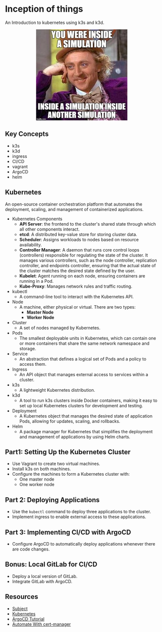 # Inception of things

An Introduction to kubernetes using k3s and k3d.

<p align="center">
  <img src="./static/1.jpg" />
</p>


## Key Concepts
- k3s
- k3d
- ingress
- CI/CD
- vagrant
- ArgoCD
- helm


## Kubernetes
An open-source container orchestration platform that automates the deployment, scaling, and management of containerized applications.

- Kubernetes Components
  - **API Server**: the frontend to the cluster's shared state through which all other components interact.
  - **etcd**: A distributed key-value store for storing cluster data.
  - **Scheduler**: Assigns workloads to nodes based on resource availability.
  - **Controller Manager**: A daemon that runs core control loops (controllers) responsible for regulating the state of the cluster. It manages various controllers, such as the node controller, replication controller, and endpoints controller, ensuring that the actual state of the cluster matches the desired state defined by the user.
  - **Kubelet**: Agent running on each node, ensuring containers are running in a Pod.
  - **Kube-Proxy**: Manages network rules and traffic routing.
- kubectl
  - A command-line tool to interact with the Kubernetes API.
- Node
  - A machine, either physical or virtual. There are two types:
    - **Master Node**
    - **Worker Node**
- Cluster
  - A set of nodes managed by Kubernetes.
- Pods 
  - The smallest deployable units in Kubernetes, which can contain one or more containers that share the same network namespace and storage.
- Service
  - An abstraction that defines a logical set of Pods and a policy to access them.
- Ingress
  - An API object that manages external access to services within a cluster.
- k3s
  - A lightweight Kubernetes distribution.
- k3d
  - A tool to run k3s clusters inside Docker containers, making it easy to set up local Kubernetes clusters for development and testing.
- Deployment
  - A Kubernetes object that manages the desired state of application Pods, allowing for updates, scaling, and rollbacks.
- Helm
  - A package manager for Kubernetes that simplifies the deployment and management of applications by using Helm charts.


## Part1: Setting Up the Kubernetes Cluster

- Use Vagrant to create two virtual machines.
- Install k3s on both machines.
- Configure the machines to form a Kubernetes cluster with:
  - One master node
  - One worker node

## Part 2: Deploying Applications

- Use the `kubectl` command to deploy three applications to the cluster.
- Implement ingress to enable external access to these applications.

## Part 3: Implementing CI/CD with ArgoCD

- Configure ArgoCD to automatically deploy applications whenever there are code changes.

## Bonus: Local GitLab for CI/CD

- Deploy a local version of GitLab.
- Integrate GitLab with ArgoCD.

## Resources
- [Subject](./static/inception%20of%20things.pdf)
- [Kubernetes](https://www.youtube.com/watch?v=X48VuDVv0do)
- [ArgoCD Tutorial](https://www.youtube.com/watch?v=MeU5_k9ssrs&t=1802s)
- [Automate With cert-manager](https://www.youtube.com/watch?v=D7ijCjE31GA)
